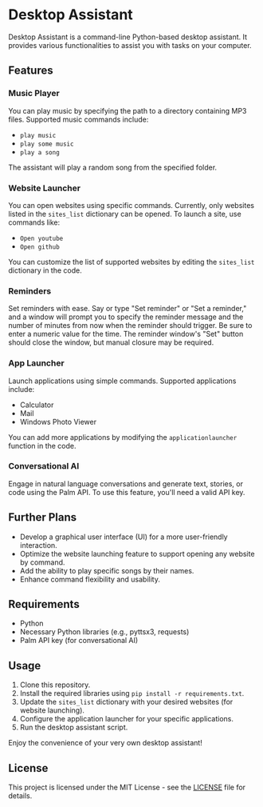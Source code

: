 # Desktop Assistant

Desktop Assistant is a command-line Python-based desktop assistant. It provides various functionalities to assist you with tasks on your computer.

## Features

### Music Player
You can play music by specifying the path to a directory containing MP3 files. Supported music commands include:
- `play music`
- `play some music`
- `play a song`

The assistant will play a random song from the specified folder.

### Website Launcher
You can open websites using specific commands. Currently, only websites listed in the `sites_list` dictionary can be opened. To launch a site, use commands like:
- `Open youtube`
- `Open github`

You can customize the list of supported websites by editing the `sites_list` dictionary in the code.

### Reminders
Set reminders with ease. Say or type "Set reminder" or "Set a reminder," and a window will prompt you to specify the reminder message and the number of minutes from now when the reminder should trigger. Be sure to enter a numeric value for the time. The reminder window's "Set" button should close the window, but manual closure may be required.

### App Launcher
Launch applications using simple commands. Supported applications include:
- Calculator
- Mail
- Windows Photo Viewer

You can add more applications by modifying the `applicationlauncher` function in the code.

### Conversational AI
Engage in natural language conversations and generate text, stories, or code using the Palm API. To use this feature, you'll need a valid API key.

## Further Plans
- Develop a graphical user interface (UI) for a more user-friendly interaction.
- Optimize the website launching feature to support opening any website by command.
- Add the ability to play specific songs by their names.
- Enhance command flexibility and usability.

## Requirements
- Python
- Necessary Python libraries (e.g., pyttsx3, requests)
- Palm API key (for conversational AI)

## Usage
1. Clone this repository.
2. Install the required libraries using `pip install -r requirements.txt`.
3. Update the `sites_list` dictionary with your desired websites (for website launching).
4. Configure the application launcher for your specific applications.
5. Run the desktop assistant script.

Enjoy the convenience of your very own desktop assistant!

## License
This project is licensed under the MIT License - see the [LICENSE](LICENSE) file for details.
